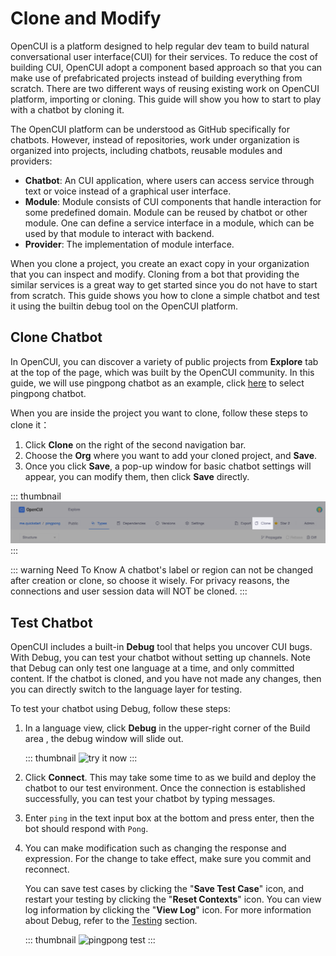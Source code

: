 # Clone and Modify

OpenCUI is a platform designed to help regular dev team to build natural conversational user interface(CUI) for their services. To reduce the cost of building CUI, OpenCUI adopt a component based approach so that you can make use of prefabricated projects instead of building everything from scratch. There are two different ways of reusing existing work on OpenCUI platform, importing or cloning. This guide will show you how to start to play with a chatbot by cloning it.

The OpenCUI platform can be understood as GitHub specifically for chatbots. However, instead of repositories, work under organization is organized into projects, including chatbots, reusable modules and providers:
- **Chatbot**: An CUI application, where users can access service through text or voice instead of a graphical user interface.
- **Module**: Module consists of CUI components that handle interaction for some predefined domain. Module can be reused by chatbot or other module. One can define a service interface in a module, which can be used by that module to interact with backend.
- **Provider**: The implementation of module interface. 

When you clone a project, you create an exact copy in your organization that you can inspect and modify. Cloning from a bot that providing the similar services is a great way to get started since you do not have to start from scratch. This guide shows you how to clone a simple chatbot and test it using the builtin debug tool on the OpenCUI platform.

## Clone Chatbot

In OpenCUI, you can discover a variety of public projects from **Explore** tab at the top of the page, which was built by the OpenCUI community. In this guide, we will use pingpong chatbot as an example, click [here](https://build.opencui.io/org/me.quickstart/agent/pingpong/struct/intent?page=0&imported=false&search=) to select pingpong chatbot.

When you are inside the project you want to clone, follow these steps to clone it： 
1. Click **Clone** on the right of the second navigation bar.
2. Choose the **Org** where you want to add your cloned project, and **Save**.
3. Once you click **Save**, a pop-up window for basic chatbot settings will appear, you can modify them, then click **Save** directly.

::: thumbnail
![enter chatbot](/images/guide/start-with-clone/click_clone.png)
:::

::: warning Need To Know
A chatbot's label or region can not be changed after creation or clone, so choose it wisely. For privacy reasons, the connections and user session data will NOT be cloned.
:::

## Test Chatbot 

OpenCUI includes a built-in **Debug** tool that helps you uncover CUI bugs. With Debug, you can test your chatbot without setting up channels. Note that Debug can only test one language at a time, and only committed content. If the chatbot is cloned, and you have not made any changes, then you can directly switch to the language layer for testing.

To test your chatbot using Debug, follow these steps:

1. In a language view, click **Debug** in the upper-right corner of the Build area , the debug window will slide out. 

   ::: thumbnail
   ![try it now](/images/guide/pingpong/tryitnow_icon.png)
   :::

2. Click **Connect**. This may take some time to as we build and deploy the chatbot to our test environment. Once the connection is established successfully, you can test your chatbot by typing messages.

3. Enter `ping` in the text input box at the bottom and press enter, then the bot should respond with `Pong`. 
4. You can make modification such as changing the response and expression. For the change to take effect, make sure you commit and reconnect.

   You can save test cases by clicking the "**Save Test Case**" icon, and restart your testing by clicking the "**Reset Contexts**" icon. You can view log information by clicking the "**View Log**" icon. For more information about Debug, refer to the [Testing](../reference/platform/testing.md) section.

   ::: thumbnail
   ![pingpong test](/images/guide/pingpong/pingpong_test.png)
   :::


